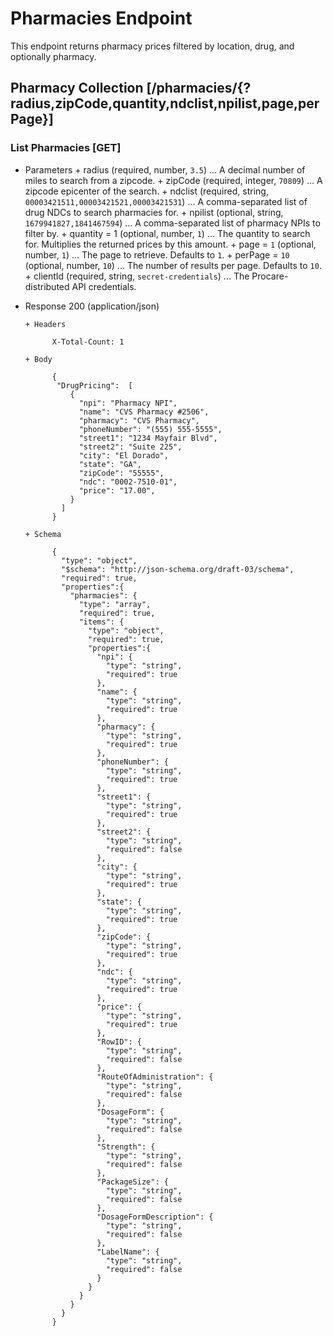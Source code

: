 # Pharmacies Endpoint

This endpoint returns pharmacy prices filtered by location, drug, and optionally pharmacy.

## Pharmacy Collection [/pharmacies/{?radius,zipCode,quantity,ndclist,npilist,page,perPage}]

### List Pharmacies [GET]

+ Parameters
      + radius (required, number, `3.5`) ... A decimal number of miles to search from a zipcode.
      + zipCode (required, integer, `70809`) ... A zipcode epicenter of the search.
      + ndclist (required, string, `00003421511,00003421521,00003421531`) ... A comma-separated list of drug NDCs to search pharmacies for.
      + npilist (optional, string, `1679941827,1841467594`) ... A comma-separated list of pharmacy NPIs to filter by.
      + quantity = 1 (optional, number, `1`) ... The quantity to search for. Multiplies the returned prices by this amount.
      + page = `1` (optional, number, `1`) ... The page to retrieve. Defaults to `1`.
      + perPage = `10` (optional, number, `10`) ... The number of results per page. Defaults to `10`.
      + clientId (required, string, `secret-credentials`) ... The Procare-distributed API credentials.

+ Response 200 (application/json)

      + Headers

            X-Total-Count: 1

      + Body

            {
             "DrugPricing":  [
                {
                  "npi": "Pharmacy NPI",
                  "name": "CVS Pharmacy #2506",
                  "pharmacy": "CVS Pharmacy",
                  "phoneNumber": "(555) 555-5555",
                  "street1": "1234 Mayfair Blvd",
                  "street2": "Suite 225",
                  "city": "El Dorado",
                  "state": "GA",
                  "zipCode": "55555",
                  "ndc": "0002-7510-01",
                  "price": "17.00",
                }
              ]
            }

      + Schema

            {
              "type": "object",
              "$schema": "http://json-schema.org/draft-03/schema",
              "required": true,
              "properties":{
                "pharmacies": {
                  "type": "array",
                  "required": true,
                  "items": {
                    "type": "object",
                    "required": true,
                    "properties":{
                      "npi": {
                        "type": "string",
                        "required": true
                      },
                      "name": {
                        "type": "string",
                        "required": true
                      },
                      "pharmacy": {
                        "type": "string",
                        "required": true
                      },
                      "phoneNumber": {
                        "type": "string",
                        "required": true
                      },
                      "street1": {
                        "type": "string",
                        "required": true
                      },
                      "street2": {
                        "type": "string",
                        "required": false
                      },
                      "city": {
                        "type": "string",
                        "required": true
                      },
                      "state": {
                        "type": "string",
                        "required": true
                      },
                      "zipCode": {
                        "type": "string",
                        "required": true
                      },
                      "ndc": {
                        "type": "string",
                        "required": true
                      },
                      "price": {
                        "type": "string",
                        "required": true
                      },
                      "RowID": {
                        "type": "string",
                        "required": false
                      },
                      "RouteOfAdministration": {
                        "type": "string",
                        "required": false
                      },
                      "DosageForm": {
                        "type": "string",
                        "required": false
                      },
                      "Strength": {
                        "type": "string",
                        "required": false
                      },
                      "PackageSize": {
                        "type": "string",
                        "required": false
                      },
                      "DosageFormDescription": {
                        "type": "string",
                        "required": false
                      },
                      "LabelName": {
                        "type": "string",
                        "required": false
                      }
                    }
                  }
                }
              }
            }
